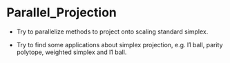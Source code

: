 # Parallel_Projection
- Try to parallelize methods to project onto scaling standard simplex.

- Try to find some applications about simplex projection, e.g. l1 ball, parity polytope, weighted simplex and l1 ball.
